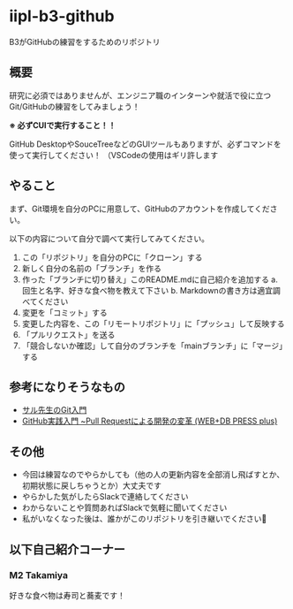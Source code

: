 # iipl-b3-github
B3がGitHubの練習をするためのリポジトリ

## 概要
研究に必須ではありませんが、エンジニア職のインターンや就活で役に立つGit/GitHubの練習をしてみましょう！

**※ 必ずCUIで実行すること！！** 

GitHub DesktopやSouceTreeなどのGUIツールもありますが、必ずコマンドを使って実行してください！ （VSCodeの使用はギリ許します

## やること
まず、Git環境を自分のPCに用意して、GitHubのアカウントを作成してください。

以下の内容について自分で調べて実行してみてください。

1. この「リポジトリ」を自分のPCに「クローン」する
2. 新しく自分の名前の「ブランチ」を作る
3. 作った「ブランチに切り替え」このREADME.mdに自己紹介を追加する
  a. 回生と名字、好きな食べ物を教えて下さい
  b. Markdownの書き方は適宜調べてください
4. 変更を「コミット」する
5. 変更した内容を、この「リモートリポジトリ」に「プッシュ」して反映する
6. 「プルリクエスト」を送る
7. 「競合しないか確認」して自分のブランチを「mainブランチ」に「マージ」する

  
## 参考になりそうなもの
- [サル先生のGit入門](https://backlog.com/ja/git-tutorial/)
- [GitHub実践入門 ~Pull Requestによる開発の変革 (WEB+DB PRESS plus)](https://amzn.asia/d/3h4pxG1)

## その他
- 今回は練習なのでやらかしても（他の人の更新内容を全部消し飛ばすとか、初期状態に戻しちゃうとか）大丈夫です
- やらかした気がしたらSlackで連絡してください
- わからないことや質問あればSlackで気軽に聞いてください
- 私がいなくなった後は、誰かがこのリポジトリを引き継いでください🙏

## 以下自己紹介コーナー
### M2 Takamiya
好きな食べ物は寿司と蕎麦です！
